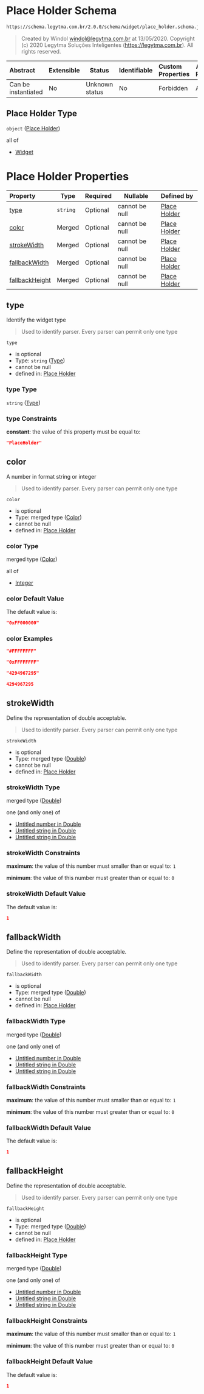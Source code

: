 # Place Holder Schema

```txt
https://schema.legytma.com.br/2.0.0/schema/widget/place_holder.schema.json
```




> Created by Windol [windol@legytma.com.br](mailto:windol@legytma.com.br) at 13/05/2020.
> Copyright (c) 2020 Legytma Soluções Inteligentes (<https://legytma.com.br>). All rights reserved.
>

| Abstract            | Extensible | Status         | Identifiable | Custom Properties | Additional Properties | Access Restrictions | Defined In                                                                                   |
| :------------------ | ---------- | -------------- | ------------ | :---------------- | --------------------- | ------------------- | -------------------------------------------------------------------------------------------- |
| Can be instantiated | No         | Unknown status | No           | Forbidden         | Allowed               | none                | [place_holder.schema.json](../schema/widget/place_holder.schema.json) |

## Place Holder Type

`object` ([Place Holder](place_holder.md))

all of

-   [Widget](input_decoration-properties-widget-5.md)

# Place Holder Properties

| Property                          | Type     | Required | Nullable       | Defined by                                                                                                                                         |
| :-------------------------------- | -------- | -------- | -------------- | :------------------------------------------------------------------------------------------------------------------------------------------------- |
| [type](#type)                     | `string` | Optional | cannot be null | [Place Holder](widget-definitions-type.md)      |
| [color](#color)                   | Merged   | Optional | cannot be null | [Place Holder](app_bar_theme-properties-color.md)            |
| [strokeWidth](#strokeWidth)       | Merged   | Optional | cannot be null | [Place Holder](app_bar_theme-properties-double.md)    |
| [fallbackWidth](#fallbackWidth)   | Merged   | Optional | cannot be null | [Place Holder](app_bar_theme-properties-double.md)  |
| [fallbackHeight](#fallbackHeight) | Merged   | Optional | cannot be null | [Place Holder](app_bar_theme-properties-double.md) |

## type

Identify the widget type


> Used to identify parser. Every parser can permit only one type
>

`type`

-   is optional
-   Type: `string` ([Type](widget-definitions-type.md))
-   cannot be null
-   defined in: [Place Holder](widget-definitions-type.md)

### type Type

`string` ([Type](widget-definitions-type.md))

### type Constraints

**constant**: the value of this property must be equal to:

```json
"PlaceHolder"
```

## color

A number in format string or integer


> Used to identify parser. Every parser can permit only one type
>

`color`

-   is optional
-   Type: merged type ([Color](app_bar_theme-properties-color.md))
-   cannot be null
-   defined in: [Place Holder](app_bar_theme-properties-color.md)

### color Type

merged type ([Color](app_bar_theme-properties-color.md))

all of

-   [Integer](color-allof-integer.md)

### color Default Value

The default value is:

```json
"0xFF000000"
```

### color Examples

```json
"#FFFFFFFF"
```

```json
"0xFFFFFFFF"
```

```json
"4294967295"
```

```json
4294967295
```

## strokeWidth

Define the representation of double acceptable.


> Used to identify parser. Every parser can permit only one type
>

`strokeWidth`

-   is optional
-   Type: merged type ([Double](app_bar_theme-properties-double.md))
-   cannot be null
-   defined in: [Place Holder](app_bar_theme-properties-double.md)

### strokeWidth Type

merged type ([Double](app_bar_theme-properties-double.md))

one (and only one) of

-   [Untitled number in Double](double-definitions-doublenumber.md)
-   [Untitled string in Double](double-definitions-doublestring.md)
-   [Untitled string in Double](double-definitions-doubleenum.md)

### strokeWidth Constraints

**maximum**: the value of this number must smaller than or equal to: `1`

**minimum**: the value of this number must greater than or equal to: `0`

### strokeWidth Default Value

The default value is:

```json
1
```

## fallbackWidth

Define the representation of double acceptable.


> Used to identify parser. Every parser can permit only one type
>

`fallbackWidth`

-   is optional
-   Type: merged type ([Double](app_bar_theme-properties-double.md))
-   cannot be null
-   defined in: [Place Holder](app_bar_theme-properties-double.md)

### fallbackWidth Type

merged type ([Double](app_bar_theme-properties-double.md))

one (and only one) of

-   [Untitled number in Double](double-definitions-doublenumber.md)
-   [Untitled string in Double](double-definitions-doublestring.md)
-   [Untitled string in Double](double-definitions-doubleenum.md)

### fallbackWidth Constraints

**maximum**: the value of this number must smaller than or equal to: `1`

**minimum**: the value of this number must greater than or equal to: `0`

### fallbackWidth Default Value

The default value is:

```json
1
```

## fallbackHeight

Define the representation of double acceptable.


> Used to identify parser. Every parser can permit only one type
>

`fallbackHeight`

-   is optional
-   Type: merged type ([Double](app_bar_theme-properties-double.md))
-   cannot be null
-   defined in: [Place Holder](app_bar_theme-properties-double.md)

### fallbackHeight Type

merged type ([Double](app_bar_theme-properties-double.md))

one (and only one) of

-   [Untitled number in Double](double-definitions-doublenumber.md)
-   [Untitled string in Double](double-definitions-doublestring.md)
-   [Untitled string in Double](double-definitions-doubleenum.md)

### fallbackHeight Constraints

**maximum**: the value of this number must smaller than or equal to: `1`

**minimum**: the value of this number must greater than or equal to: `0`

### fallbackHeight Default Value

The default value is:

```json
1
```
